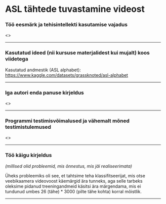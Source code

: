 # ASL tähtede tuvastamine videost

### Töö eesmärk ja tehisintellekti kasutamise vajadus

<>

---

### Kasutatud ideed (nii kursuse materjalidest kui mujalt) koos viidetega

Kasutatud andmestik (ASL alphabet): https://www.kaggle.com/datasets/grassknoted/asl-alphabet

---

### Iga autori enda panuse kirjeldus

<>

---

### Programmi testimisvõimalused ja vähemalt mõned testimistulemused

<>

---

### Töö käigu kirjeldus
*(millised olid probleemid, mis õnnestus, mis jäi realiseerimata)*

Üheks probleemiks oli see, et tahtsime teha klassifitseerijat, mis otse veebikaamera videovoost käemärgid ära tunneks, aga selle tarbeks oleksime pidanud treeningandmeid käsitsi ära märgendama, mis ei tundunud umbes 26 (tähe) * 3000 (pilte tähe kohta) korral mõistlik.

---